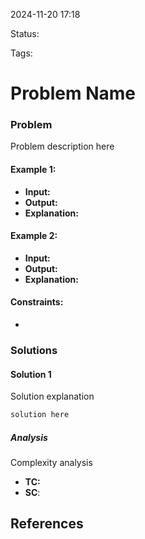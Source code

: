 2024-11-20 17:18

Status:

Tags:

# Problem Name
### Problem
Problem description here

#### Example 1:
- **Input:**
- **Output:**
- **Explanation:**
#### Example 2:
- **Input:**
- **Output:**
- **Explanation:**
#### Constraints:
- 
### Solutions
#### Solution 1
Solution explanation
```python
solution here
```
##### Analysis
Complexity analysis
- **TC:**
- **SC**:
## References

